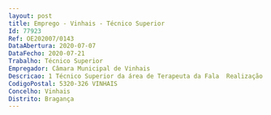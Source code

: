 ```yaml
--- 
layout: post
title: Emprego - Vinhais - Técnico Superior
Id: 77923
Ref: OE202007/0143
DataAbertura: 2020-07-07
DataFecho: 2020-07-21
Trabalho: Técnico Superior
Empregador: Câmara Municipal de Vinhais
Descricao: 1 Técnico Superior da área de Terapeuta da Fala  Realização de sessões de atendimento individualizado para a avaliação e diagnóstico  Desenvolvimento de sessões individuais de terapia para tratamento das perturbações verificadas ao nível da comunicação considerando que esta intervenção irá potenciar as aprendizagens do aluno e contribuir para a sua inclusão social  Criação e implementação de ações conjugadas com os outros técnicos da equipa multidisciplinar, nomeadamente com o psicólogo e o educador social, com o objetivo de promover a interação social dos alunos identificados nesta problemática e o seu desenvolvimento integral  Encetar ações conjuntas com os profissionais de educação, nomeadamente com os professores, de forma a implementar planos educativos individuais quando necessários  Apoiar, no meio escolar, na organização de ambientes de aprendizagem direcionados para esta problemática.
CodigoPostal: 5320-326 VINHAIS
Concelho: Vinhais
Distrito: Bragança
--- 
```

